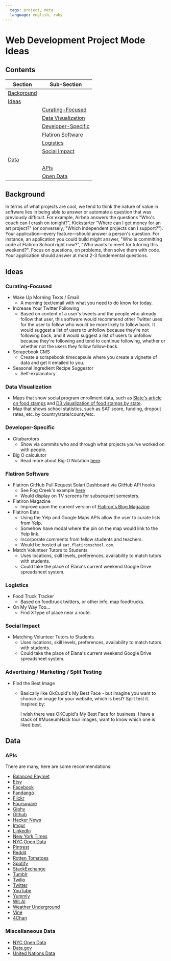 ```yaml
---
  tags: project, meta
  language: english, ruby
---
```


# Web Development Project Mode Ideas

## Contents

| Section     | Sub-Section |
|-------------|-------------|
|[Background](#background)||
|[Ideas](#ideas)||
||[Curating-Focused](#curating-focused)|
||[Data Visualization](#data-visualization)|
||[Developer-Specific](#developer-specific)|
||[Flatiron Software](#flatiron-software)|
||[Logistics](#logistics)|
||[Social Impact](#social-impact)|
|[Data](#data)||
||[APIs](#apis)|
||[Open Data](#miscellaneous-data)|

## Background

In terms of what projects are cool, we tend to think the nature of value in software lies in being able to answer or automate a question that was previously difficult. For example, Airbnb answers the questions "Who's couch can I crash on tonight?", Kickstarter "Where can I get money for an art project?" (or conversely, "Which independent projects can I support?"). Your application—every feature—should answer a person's question. For instance, an application you could build might answer, "Who is committing code at Flatiron School right now?", "Who wants to meet for tutoring this weekend?". Focus on questions, on problems, then solve them with code. Your application should answer at most 2-3 fundemental questions.

## Ideas

### Curating-Focused
* Wake Up Morning Texts / Email
  * A morning text/email with what you need to do know for today.
* Increase Your Twitter Following
  * Based on content of a user's tweets and the people who already follow that user, this software would recommend other Twitter uses for the user to follow who would be more likely to follow back. It would suggest a list of users to unfollow because they're not following back, and it would suggest a list of users to unfollow because they're following and tend to continue following, whether or whether not the users they follow follow-back.
* Scrapebook CMS
  * Create a scrapebook timecapsule where you create a vignette of data and get it emailed to you.
* Seasonal Ingredient Recipe Suggestor
  * Self-explanatory 

### Data Visualization
* Maps that show social program enrollment data, such as [Slate's article on food stamps](http://www.slate.com/articles/news_and_politics/map_of_the_week/2013/04/food_stamp_recipients_by_county_an_interactive_tool_showing_local_snap_data.html) and [D3 visualization of food stamps by state](http://bl.ocks.org/NPashaP/a74faf20b492ad377312).
* Map that shows school statistics, such as SAT score, funding, dropout rates, etc. by country/state/county/etc.

### Developer-Specific
* Gitabarotors
  * Show via commits who and through what projects you've worked on with people.
* Big O calculutor
  * Read more about Big-O Notation [here](http://en.wikipedia.org/wiki/Big_O_notation).

### Flatiron Software
* Flatiron GitHub Pull Request Solari Dashboard via GitHub API hooks
  * See Fog Creek's example [here](https://github.com/FogCreek/solari-board)
  * Would display on TV screens for subsequent semesters.
* Flatiron Magazine
  * Improve upon the current version of [Flatiron's Blog Magazine](http://magazine.flatironschool.com/)
* Flatiron Eats
  * Using the Yelp and Google Maps APIs allow the user to curate lists from Yelp.
  * Somehow have modal where the pin on the map would link to the Yelp link.
  * Incorporate comments from fellow students and teachers.
  * Would be hosted at `eat.flatironschool.com`.
* Match Volunteer Tutors to Students
  * Uses locations, skill levels, preferences, availability to match tutors with students.
  * Could take the place of Elana's current weekend Google Drive spreadsheet system.

### Logistics
* Food Truck Tracker
  * Based on foodtruck twitters, or other info, map foodtrucks.
* On My Way Too...
  * Find X type of place near a route.

### Social Impact
* Matching Volunteer Tutors to Students
  * Uses locations, skill levels, preferences, availability to match tutors with students.
  * Could take the place of Elana's current weekend Google Drive spreadsheet system.

### Advertising / Marketing / Split Testing

* Find the Best Image
  * Basically like OkCupid's My Best Face - but imagine you want to choose an image for your website, which is best? Split test it. Inspired by: 
    
      I wish there was OKCupid's My Best Face for business. I have a stack of #MuseumHack tour images, want to know which       one is liked best.
   

## Data

### APIs

There are many, here are some recommendations:

- [Balanced Paymet](https://docs.balancedpayments.com/1.1/overview/)
- [Etsy](https://www.etsy.com/developers/documentation/getting_started/api_basics)
- [Facebook](https://developers.facebook.com/)
- [Fandango](https://developer.fandango.com/docs/Home/)
- [Flickr](https://www.flickr.com/services/api/)
- [Foursquare](https://developer.foursquare.com/start)
- [Giphy](https://github.com/giphy/GiphyAPI)
- [Github](http://developer.github.com/v3/)
- [Hacker News](https://github.com/HackerNews/API)
- [Imgur](https://api.imgur.com/)
- [LinkedIn](https://developer.linkedin.com/apis)
- [New York Times](http://developer.nytimes.com/docs)
- [NYC Open Data](https://nycopendata.socrata.com/)
- [Pintrest](https://developers.pinterest.com/)
- [Reddit](http://www.reddit.com/dev/api)
- [Rotten Tomatoes](http://developer.rottentomatoes.com/)
- [Spotify](https://developer.spotify.com/web-api/)
- [StackExchange](http://api.stackexchange.com/)
- [Tumblr](https://www.tumblr.com/docs/en/api/v2)
- [Twilio](http://twilio.com)
- [Twitter](https://developer.twitter.com)
- [YouTube](https://developers.google.com/youtube/)
- [Yummly](https://developer.yummly.com/)
- [Wit.AI](http://wit.ai)
- [Weather Underground](http://www.wunderground.com/weather/api/)
- [Vine](https://github.com/starlock/vino/wiki/API-Reference)
- [4Chan](https://github.com/4chan/4chan-API)

### Miscellaneous Data

- [NYC Open Data](https://nycopendata.socrata.com/)
- [Data.gov](https://www.data.gov/)
- [United Nations Data](http://data.un.org/)
